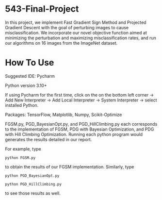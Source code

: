 # 543-Final-Project

In this project, we implement Fast Gradient Sign Method and Projected Gradient Descent with the goal of perturbing images to cause misclassification. We incorporate our novel objective function aimed at minimizing the perturbation and maximizing misclassification rates, and run our algorithms on 16 images from the ImageNet dataset.

# How To Use
Suggested IDE: Pycharm

Python version 3.10+

If using Pycharm for the first time, click on the <No Interpreter> on the bottom left corner -> Add New Interpreter -> Add Local Interpreter -> System Interpreter -> select installed Python. 

Packages: TensorFlow, Matplotlib, Numpy, Scikit-Optimize

FGSM.py, PGD_BayesianOpt.py, and PGD_HillClimbing.py each corresponds to the implementation of FGSM, PDG with Bayesian Optimization, and PDG with Hill Climbing Optimization. Running each python program would generates the results detailed in our report.

For example, type  
```plaintext
python FGSM.py
```
to obtain the results of our FGSM implementation.
Similarly, type 
```plaintext
python PGD_BayesianOpt.py
```
```plaintext
python PGD_HillClimbing.py
```
to see those results as well.
